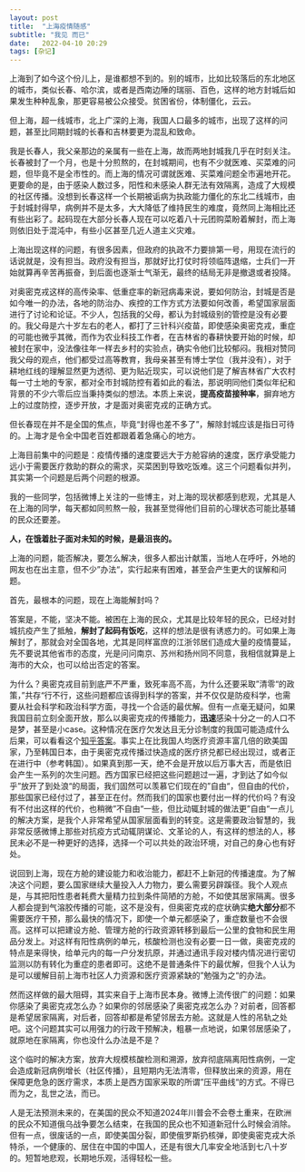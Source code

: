 ```yaml
---
layout: post
title:  "上海疫情随感" 
subtitle: "我见 而已"
date:   2022-04-10 20:29
tags: [杂记]
---
```


上海到了如今这个份儿上，是谁都想不到的。别的城市，比如比较落后的东北地区的城市，类似长春、哈尔滨，或者是西南边陲的瑞丽、百色，这样的地方封城后如果发生种种乱象，那更容易被公众接受。贫困省份，体制僵化，云云。

但上海，超一线城市，北上广深的上海，我国人口最多的城市，出现了这样的问题，甚至比同期封城的长春和吉林要更为混乱和致命。

我是长春人，我父亲那边的亲属有一些在上海，故而两地封城我几乎在时刻关注。长春被封了一个月，也是十分煎熬的，在封城期间，也有不少就医难、买菜难的问题，但毕竟不是全市性的。而上海的情况可谓就医难、买菜难问题全市遍地开花。更要命的是，由于感染人数过多，阳性和未感染人群无法有效隔离，造成了大规模的社区传播。没想到长春这样一个长期被诟病为执政能力僵化的东北二线城市，由于封城封得早，病例并不是太多，大大降低了维持民生的难度，竟然同上海相比还有些出彩了。起码现在大部分长春人现在可以吃着八十元团购菜盼着解封，而上海则依旧处于混沌中，有些小区甚至几近人道主义灾难。

上海出现这样的问题，有很多因素，但政府的执政不力要排第一号，用现在流行的话说就是，没有担当。政府没有担当，那就好比打仗时将领临阵退缩，士兵们一开始就算再辛苦再振奋，到后面也逐渐士气渐无，最终的结局无非是撤退或者投降。

对奥密克戎这样的高传染率、低重症率的新冠病毒来说，要如何防治，封城是否是如今唯一的办法，各地的防治办、疾控的工作方式方法要如何改善，希望国家层面进行了讨论和论证。不少人，包括我的父母，都认为封城级别的管控是没有必要的。我父母是六十岁左右的老人，都打了三针科兴疫苗，即使感染奥密克戎，重症的可能也微乎其微，而作为农业科技工作者，在吉林省的春耕快要开始的时候，却被封在家中，没法像往年一样去乡村的实验点，确实令他们比较郁闷。我相对赞同我父母的观点，他们都受过高等教育，我母亲甚至有博士学位（我并没有），对于耕地红线的理解显然更为透彻、更为贴近现实，可以说他们是了解吉林省广大农村每一寸土地的专家，都对全市封城防控有着如此的看法，那说明同他们类似年纪和背景的不少六零后应当秉持类似的想法。本质上来说，**提高疫苗接种率**，摒弃地方上的过度防控，逐步开放，才是面对奥密克戎的正确方式。

但长春现在并不是全国的焦点，毕竟“封得也差不多了”，解除封城应该是指日可待的。上海才是令全中国老百姓都跟着着急痛心的地方。

上海目前集中的问题是：疫情传播的速度要远大于方舱容纳的速度，医疗承受能力远小于需要医疗救助的群众的需求，买菜困到导致吃饭难。这三个问题看似并列，其实第一个问题是后两个问题的根源。

我的一些同学，包括微博上关注的一些博主，对上海的现状都感到悲观，尤其是人在上海的同学，每天都如同煎熬一般，我甚至觉得他们目前的心理状态可能比基辅的民众还要差。

**人，在饿着肚子面对未知的时候，是最沮丧的。**

上海的问题，能否解决，要怎么解决，很多人都出计献策，当地人在呼吁，外地的网友也在出主意，但不少”办法“，实行起来有困难，甚至会产生更大的误解和问题。

首先，最根本的问题，现在上海能解封吗？

答案是，不能，坚决不能。被困在上海的民众，尤其是比较年轻的民众，已经对封城抗疫产生了抵触，__解封了起码有饭吃__，这样的想法是很有诱惑力的。可如果上海解封了，那就会对全国各地，尤其是同样富庶的江浙邻居们造成大量的疫情蔓延，先不要说其他省市的态度，光是问问南京、苏州和扬州同不同意，我相信就算是上海市的大众，也可以给出否定的答案。

为什么？奥密克戎目前到底严不严重，致死率高不高，为什么还要采取”清零“的政策，”共存“行不行，这些问题都应该得到科学的答案，并不仅仅是防疫科学，也需要从社会科学和政治科学方面，寻找一个合适的最优解。但有一点毫无疑问，如果我国目前立刻全面开放，那么以奥密克戎的传播能力，**迅速**感染十分之一的人口不是梦，甚至是小case。这种情况在医疗欠发达且无分诊制度的我国可能造成什么后果，可以看看这个[知乎答案](https://www.zhihu.com/question/526914847/answer/2431817690)。事实上在比我国人均医疗资源丰富几倍的欧美国家，乃至韩国日本，由于奥密克戎传播过快造成的医疗挤兑都已经出现过，或者正在进行中（参考韩国）。如果真到那一天，绝不会是开放以后万事大吉，而是依旧会产生一系列的次生问题。西方国家已经把这些问题趟过一遍，才到达了如今似乎”放开了到处浪“的局面，我们固然可以羡慕它们现在的”自由“，但自由的代价，那些国家已经付过了，甚至正在付。然而我们的国家也要付出一样的代价吗？有没有不付出这样的代价，也稍微”不自由“一些，但比动辄封城的做法更”自由“一点儿的解决方案，是我个人非常希望从国家层面看到的转变。这是需要政治智慧的，我非常反感微博上那些对抗疫方式动辄阴谋论、文革论的人，有这样的想法的人，移民未必不是一种更好的选择，选择一个可以共处的政治环境，对自己的身心也有好处。

说回到上海，现在方舱的建设能力和收治能力，都赶不上新冠的传播速度。为了解决这个问题，要么国家继续大量投入人力物力，要么需要另辟蹊径。我个人观点是，与其把阳性患者耗费大量精力拉到条件简陋的方舱，不如使其居家隔离。很多人都会提到气溶胶传播的可能，这不是没有，但奥密克戎的症状确实**绝大部分**都不需要医疗干预，那么最快的情况下，即使一个单元都感染了，重症数量也不会很高。这样可以把建设方舱、管理方舱的行政资源转移到最后一公里的食物和民生用品分发上。对这样有阳性病例的单元，核酸检测也没有必要一日一做，奥密克戎的特点是来得快，给单元内的每一户分发抗原，并通过通讯手段对楼内情况进行密切监测以防有转化为重症的患者即可。这绝不是普通条件下的最优解，但我个人认为是可以缓解目前上海市社区人力资源和医疗资源紧缺的”勉强为之“的办法。

然而这样做的最大阻碍，其实来自于上海市民本身。微博上流传很广的问题：如果你感染了奥密克戎怎么办？如果你的邻居感染了奥密克戎怎么办？对前者，回答都是希望居家隔离，对后者，回答却都是希望邻居去方舱。这就是人性的吊轨之处吧。这个问题其实可以用强力的行政干预解决，粗暴一点地说，如果邻居感染了，就原地在家隔离，你也没什么办法是不是？

这个临时的解决方案，放弃大规模核酸检测和溯源，放弃彻底隔离阳性病例，一定会造成新冠病例增长（社区传播），且短期内无法清零，但释放出来的资源，用在保障更危急的医疗需求，本质上是西方国家采取的所谓”压平曲线“的方式。不得已而为之，乱世之法，而已。

人是无法预测未来的，在美国的民众不知道2024年川普会不会卷土重来，在欧洲的民众不知道俄乌战争要怎么结束，在我国的民众也不知道新冠什么时候会消除。但有一点，很废话的一点，即使美国分裂，即使俄罗斯扔核弹，即使奥密克戎大杀特杀，一个健康的、居住在中国的中国人，还是有很大几率安全地活到七八十岁的。短暂地悲观，长期地乐观，活得轻松一些。
